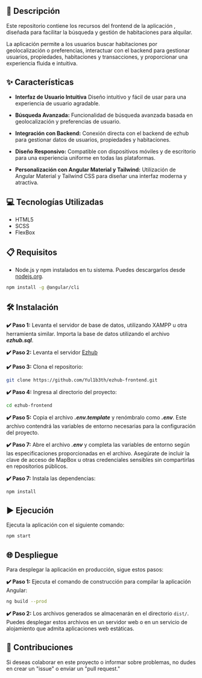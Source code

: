 
## 📄 Descripción

Este repositorio contiene los recursos del frontend de la aplicación , diseñada para facilitar la búsqueda y gestión de habitaciones para alquilar. 

La aplicación permite a los usuarios buscar habitaciones por geolocalización o preferencias, interactuar con el backend para gestionar usuarios, propiedades, habitaciones y transacciones, y proporcionar una experiencia fluida e intuitiva.

## ✨ Características

- **Interfaz de Usuario Intuitiva** Diseño intuitivo y fácil de usar para una experiencia de usuario agradable.

- **Búsqueda Avanzada:** Funcionalidad de búsqueda avanzada basada en geolocalización y preferencias de usuario.

- **Integración con Backend:** Conexión directa con el backend de ezhub para gestionar datos de usuarios, propiedades y habitaciones.

- **Diseño Responsivo:** Compatible con dispositivos móviles y de escritorio para una experiencia uniforme en todas las plataformas.

- **Personalización con Angular Material y Tailwind:** Utilización de Angular Material y Tailwind CSS para diseñar una interfaz moderna y atractiva.

## 💻 Tecnologías Utilizadas

- HTML5
- SCSS
- FlexBox

## 📋 Requisitos

- Node.js y npm instalados en tu sistema. Puedes descargarlos desde [nodejs.org](https://nodejs.org/).

```bash
npm install -g @angular/cli
```

## 🛠️ Instalación

**✔️ Paso 1:** Levanta el servidor de base de datos, utilizando XAMPP u otra herramienta similar. Importa la base de datos utilizando el archivo **_ezhub.sql_**.

**✔️ Paso 2:** Levanta el servidor [Ezhub](https://github.com/Yul1b3th/ezhub-backend)

**✔️ Paso 3:** Clona el repositorio:

```bash
git clone https://github.com/Yul1b3th/ezhub-frontend.git
```

**✔️ Paso 4:** Ingresa al directorio del proyecto:

```bash
cd ezhub-frontend
```

**✔️ Paso 5:** Copia el archivo **_.env.template_** y renómbralo como **_.env_**. Este archivo contendrá las variables de entorno necesarias para la configuración del proyecto.

**✔️ Paso 7:** Abre el archivo **_.env_** y completa las variables de entorno según las especificaciones proporcionadas en el archivo. Asegúrate de incluir la clave de acceso de MapBox u otras credenciales sensibles sin compartirlas en repositorios públicos.

**✔️ Paso 7:** Instala las dependencias:

```bash
npm install
```

## ▶️ Ejecución

Ejecuta la aplicación con el siguiente comando:

```bash
npm start
```

## 🌐 Despliegue

Para desplegar la aplicación en producción, sigue estos pasos:

**✔️ Paso 1:** Ejecuta el comando de construcción para compilar la aplicación Angular:

```bash
ng build --prod
```

**✔️ Paso 2:** Los archivos generados se almacenarán en el directorio `dist/`. Puedes desplegar estos archivos en un servidor web o en un servicio de alojamiento que admita aplicaciones web estáticas.

## 🤝 Contribuciones

Si deseas colaborar en este proyecto o informar sobre problemas, no dudes en crear un "issue" o enviar un "pull request."
